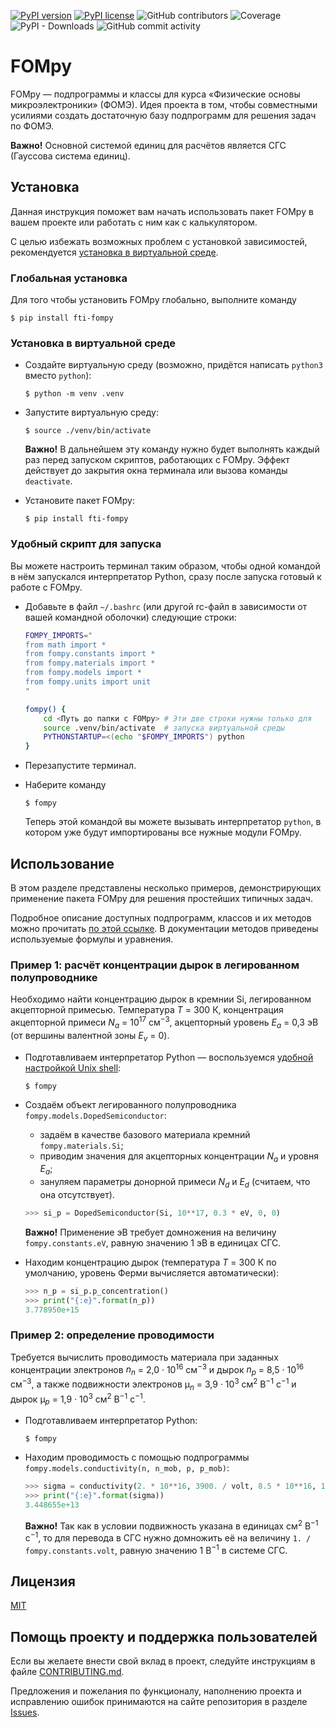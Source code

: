 [![PyPI version](https://img.shields.io/pypi/v/fti-fompy.svg)](https://pypi.python.org/pypi/fti-fompy/)
[![PyPI license](https://img.shields.io/pypi/l/fti-fompy.svg)](https://pypi.python.org/pypi/fti-fompy/)
![GitHub contributors](https://img.shields.io/github/contributors/kononovarseniy/fompy)
![Coverage](https://img.shields.io/endpoint?url=https%3A%2F%2Fgist.githubusercontent.com%2Fkononovarseniy%2F44e4ca5d46404d5c37ab1b8661bd6675%2Fraw%2Fcoverage.json) <br/>
![PyPI - Downloads](https://img.shields.io/pypi/dm/fti-fompy?label=pypi%20downloads)
![GitHub commit activity](https://img.shields.io/github/commit-activity/w/kononovarseniy/fompy)

# FOMpy

FOMpy — подпрограммы и классы для курса «Физические основы микроэлектроники» (ФОМЭ).
Идея проекта в том, чтобы совместными усилиями создать достаточную базу подпрограмм для решения задач по ФОМЭ.

**Важно!** Основной системой единиц для расчётов является СГС (Гауссова система единиц).

## Установка

Данная инструкция поможет вам начать использовать пакет FOMpy в вашем проекте 
или работать с ним как с калькулятором.

С целью избежать возможных проблем с установкой зависимостей,
рекомендуется [установка в виртуальной среде](#установка-в-виртуальной-среде).

### Глобальная установка

Для того чтобы установить FOMpy глобально, выполните команду
```console
$ pip install fti-fompy
```

### Установка в виртуальной среде

- Создайте виртуальную среду (возможно, придётся написать ```python3``` вместо ```python```):
    ```console
    $ python -m venv .venv
    ```

- Запустите виртуальную среду:
    ```console
    $ source ./venv/bin/activate
    ```
  **Важно!** В дальнейшем эту команду нужно будет выполнять каждый раз перед запуском скриптов, работающих с FOMpy.
  Эффект действует до закрытия окна терминала или вызова команды ```deactivate```.
  
- Установите пакет FOMpy:
    ```console
    $ pip install fti-fompy
    ```

### Удобный скрипт для запуска

Вы можете настроить терминал таким образом, чтобы одной командой в нём 
запускался интерпретатор Python, сразу после запуска готовый к работе с FOMpy.

- Добавьте в файл ```~/.bashrc``` (или другой rc-файл в зависимости от вашей командной оболочки) следующие строки:
    ```sh
    FOMPY_IMPORTS="
    from math import *
    from fompy.constants import *
    from fompy.materials import *
    from fompy.models import *
    from fompy.units import unit
    "
    
    fompy() {
        cd <Путь до папки с FOMpy> # Эти две строки нужны только для 
        source .venv/bin/activate  # запуска виртуальной среды
        PYTHONSTARTUP=<(echo "$FOMPY_IMPORTS") python
    }
    ```
  
- Перезапустите терминал.

- Наберите команду
    ```console
    $ fompy
    ```
  Теперь этой командой вы можете вызывать интерпретатор ```python```, 
  в котором уже будут импортированы все нужные модули FOMpy.

## Использование

В этом разделе представлены несколько примеров, демонстрирующих применение пакета FOMpy
для решения простейших типичных задач.

Подробное описание доступных подпрограмм, классов и их методов можно прочитать 
[по этой ссылке](https://kononovarseniy.github.io/fompy/).
В документации методов приведены используемые формулы и уравнения.

### Пример 1: расчёт концентрации дырок в легированном полупроводнике

Необходимо найти концентрацию дырок в кремнии Si, легированном акцепторной примесью.
Температура *T* = 300 К, концентрация акцепторной примеси 
*N<sub>a</sub>* = 10<sup>17</sup> см<sup>&minus;3</sup>,
акцепторный уровень *E<sub>a</sub>* = 0,3 эВ (от вершины валентной зоны *E<sub>v</sub>* = 0).

- Подготавливаем интерпретатор Python — воспользуемся [удобной настройкой Unix shell](#удобный-скрипт-для-запуска):
  ```console
  $ fompy
  ```

- Создаём объект легированного полупроводника ```fompy.models.DopedSemiconductor```: 
  * задаём в качестве базового материала кремний ```fompy.materials.Si```;
  * приводим значения для акцепторных концентрации *N<sub>a</sub>* и уровня *E<sub>a</sub>*; 
  * зануляем параметры донорной примеси *N<sub>d</sub>* и *E<sub>d</sub>* (считаем, что она отсутствует).
  ```python
  >>> si_p = DopedSemiconductor(Si, 10**17, 0.3 * eV, 0, 0)
  ```
  **Важно!** Применение эВ требует домножения на величину ```fompy.constants.eV```, 
  равную значению 1 эВ в единицах СГС.
  
- Находим концентрацию дырок (температура *T* = 300 К по умолчанию, уровень Ферми вычисляется автоматически):
  ```python
  >>> n_p = si_p.p_concentration()
  >>> print("{:e}".format(n_p))
  3.778950e+15
  ```

### Пример 2: определение проводимости

Требуется вычислить проводимость материала при заданных концентрации 
электронов *n<sub>n</sub>* = 2,0 &middot; 10<sup>16</sup> см<sup>&minus;3</sup> 
и дырок *n<sub>p</sub>* = 8,5 &middot; 10<sup>16</sup> см<sup>&minus;3</sup>, а также
подвижности электронов &mu;*<sub>n</sub>* = 3,9 &middot; 10<sup>3</sup> 
см<sup>2</sup> В<sup>&minus;1</sup> с<sup>&minus;1</sup> 
и дырок &mu;*<sub>p</sub>* = 1,9 &middot; 10<sup>3</sup> 
см<sup>2</sup> В<sup>&minus;1</sup> с<sup>&minus;1</sup>.

- Подготавливаем интерпретатор Python:
  ```console
  $ fompy
  ```

- Находим проводимость с помощью подпрограммы ```fompy.models.conductivity(n, n_mob, p, p_mob)```:
  ```python
  >>> sigma = conductivity(2. * 10**16, 3900. / volt, 8.5 * 10**16, 1900. / volt)
  >>> print("{:e}".format(sigma))
  3.448655e+13
  ```
  **Важно!** Так как в условии подвижность указана в единицах 
  см<sup>2</sup> В<sup>&minus;1</sup> с<sup>&minus;1</sup>, 
  то для перевода в СГС нужно домножить её на величину ```1. / fompy.constants.volt```, 
  равную значению 1 В<sup>&minus;1</sup> в системе СГС.

## Лицензия

[MIT](LICENSE.md)

## Помощь проекту и поддержка пользователей

Если вы желаете внести свой вклад в проект, следуйте инструкциям в файле [CONTRIBUTING.md](CONTRIBUTING.md).

Предложения и пожелания по функционалу, наполнению проекта и исправлению ошибок принимаются на сайте репозитория 
в разделе [Issues](https://github.com/kononovarseniy/fompy/issues).
